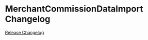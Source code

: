 # MerchantCommissionDataImport Changelog

[Release Changelog](https://github.com/spryker/merchant-commission-data-import/releases)
